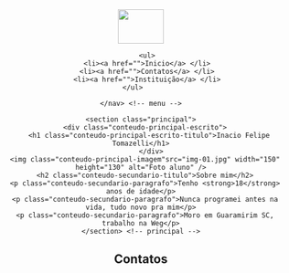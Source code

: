 <!DOCTYPE html>
<html lang="pt-BR">

<head>
  <meta charset="UTF-8">
  <meta name="viewport" content="width=device-width, initial-scale=1.0">
  <meta name="description" content="Sei la">
  <title>Site Inacio</title>
  <link rel="stylesheet" type="text/css" href="style.css">
</head>
    <body>
       <header>
          <img class="menu-img" src="Site-img.png" width="80" height="60" />
            <nav class="menu">
      
       <ul>
       <li><a href="">Inicio</a> </li>
       <li><a href="">Contatos</a> </li>
       <li><a href="">Instituição</a> </li>
       </ul>       
  
    </nav> <!-- menu -->
  
    <section class="principal">
      <div class="conteudo-principal-escrito">
        <h1 class="conteudo-principal-escrito-titulo">Inacio Felipe Tomazelli</h1>
         </div>
      <img class="conteudo-principal-imagem"src="img-01.jpg" width="150" height="130" alt="Foto aluno" />
      <h2 class="conteudo-secundario-titulo">Sobre mim</h2>
      <p class="conteudo-secundario-paragrafo">Tenho <strong>18</strong> anos de idade</p>
      <p class="conteudo-secundario-paragrafo">Nunca programei antes na vida, tudo novo pra mim</p>
      <p class="conteudo-secundario-paragrafo">Moro em Guaramirim SC, trabalho na Weg</p>
    </section> <!-- principal -->


  </main>
  <h2>Contatos</h2>
  
</body>

</html> 


